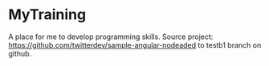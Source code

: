 # MyTraining
A place for me to develop programming skills. Source project: https://github.com/twitterdev/sample-angular-nodeaded to testb1 branch on github. 

